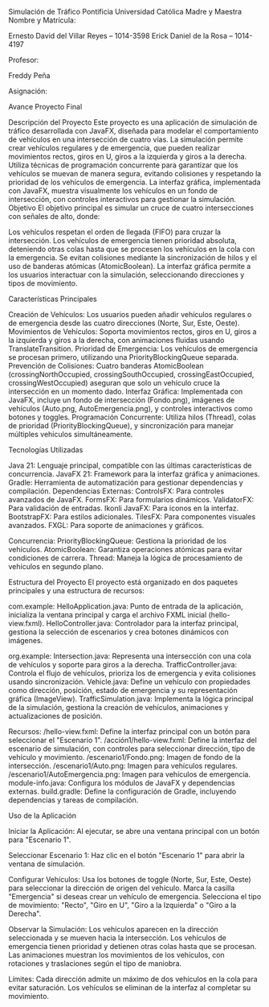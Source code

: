 Simulación de Tráfico
Pontificia Universidad Católica Madre y Maestra
Nombre y Matrícula:

Ernesto David del Villar Reyes – 1014-3598
Erick Daniel de la Rosa – 1014-4197

Profesor:

Freddy Peña

Asignación:

Avance Proyecto Final

Descripción del Proyecto
Este proyecto es una aplicación de simulación de tráfico desarrollada con JavaFX, diseñada para modelar el comportamiento de vehículos en una intersección de cuatro vías. La simulación permite crear vehículos regulares y de emergencia, que pueden realizar movimientos rectos, giros en U, giros a la izquierda y giros a la derecha. Utiliza técnicas de programación concurrente para garantizar que los vehículos se muevan de manera segura, evitando colisiones y respetando la prioridad de los vehículos de emergencia. La interfaz gráfica, implementada con JavaFX, muestra visualmente los vehículos en un fondo de intersección, con controles interactivos para gestionar la simulación.
Objetivo
El objetivo principal es simular un cruce de cuatro intersecciones con señales de alto, donde:

Los vehículos respetan el orden de llegada (FIFO) para cruzar la intersección.
Los vehículos de emergencia tienen prioridad absoluta, deteniendo otras colas hasta que se procesen los vehículos en la cola con la emergencia.
Se evitan colisiones mediante la sincronización de hilos y el uso de banderas atómicas (AtomicBoolean).
La interfaz gráfica permite a los usuarios interactuar con la simulación, seleccionando direcciones y tipos de movimiento.

Características Principales

Creación de Vehículos: Los usuarios pueden añadir vehículos regulares o de emergencia desde las cuatro direcciones (Norte, Sur, Este, Oeste).
Movimientos de Vehículos: Soporta movimientos rectos, giros en U, giros a la izquierda y giros a la derecha, con animaciones fluidas usando TranslateTransition.
Prioridad de Emergencia: Los vehículos de emergencia se procesan primero, utilizando una PriorityBlockingQueue separada.
Prevención de Colisiones: Cuatro banderas AtomicBoolean (crossingNorthOccupied, crossingSouthOccupied, crossingEastOccupied, crossingWestOccupied) aseguran que solo un vehículo cruce la intersección en un momento dado.
Interfaz Gráfica: Implementada con JavaFX, incluye un fondo de intersección (Fondo.png), imágenes de vehículos (Auto.png, AutoEmergencia.png), y controles interactivos como botones y toggles.
Programación Concurrente: Utiliza hilos (Thread), colas de prioridad (PriorityBlockingQueue), y sincronización para manejar múltiples vehículos simultáneamente.

Tecnologías Utilizadas

Java 21: Lenguaje principal, compatible con las últimas características de concurrencia.
JavaFX 21: Framework para la interfaz gráfica y animaciones.
Gradle: Herramienta de automatización para gestionar dependencias y compilación.
Dependencias Externas:
ControlsFX: Para controles avanzados de JavaFX.
FormsFX: Para formularios dinámicos.
ValidatorFX: Para validación de entradas.
Ikonli JavaFX: Para iconos en la interfaz.
BootstrapFX: Para estilos adicionales.
TilesFX: Para componentes visuales avanzados.
FXGL: Para soporte de animaciones y gráficos.


Concurrencia:
PriorityBlockingQueue: Gestiona la prioridad de los vehículos.
AtomicBoolean: Garantiza operaciones atómicas para evitar condiciones de carrera.
Thread: Maneja la lógica de procesamiento de vehículos en segundo plano.



Estructura del Proyecto
El proyecto está organizado en dos paquetes principales y una estructura de recursos:

com.example:
HelloApplication.java: Punto de entrada de la aplicación, inicializa la ventana principal y carga el archivo FXML inicial (hello-view.fxml).
HelloController.java: Controlador para la interfaz principal, gestiona la selección de escenarios y crea botones dinámicos con imágenes.


org.example:
Intersection.java: Representa una intersección con una cola de vehículos y soporte para giros a la derecha.
TrafficController.java: Controla el flujo de vehículos, prioriza los de emergencia y evita colisiones usando sincronización.
Vehicle.java: Define un vehículo con propiedades como dirección, posición, estado de emergencia y su representación gráfica (ImageView).
TrafficSimulation.java: Implementa la lógica principal de la simulación, gestiona la creación de vehículos, animaciones y actualizaciones de posición.


Recursos:
/hello-view.fxml: Define la interfaz principal con un botón para seleccionar el "Escenario 1".
/acción1/hello-view.fxml: Define la interfaz del escenario de simulación, con controles para seleccionar dirección, tipo de vehículo y movimiento.
/escenario1/Fondo.png: Imagen de fondo de la intersección.
/escenario1/Auto.png: Imagen para vehículos regulares.
/escenario1/AutoEmergencia.png: Imagen para vehículos de emergencia.
module-info.java: Configura los módulos de JavaFX y dependencias externas.
build.gradle: Define la configuración de Gradle, incluyendo dependencias y tareas de compilación.



Uso de la Aplicación

Iniciar la Aplicación:
Al ejecutar, se abre una ventana principal con un botón para "Escenario 1".


Seleccionar Escenario 1:
Haz clic en el botón "Escenario 1" para abrir la ventana de simulación.


Configurar Vehículos:
Usa los botones de toggle (Norte, Sur, Este, Oeste) para seleccionar la dirección de origen del vehículo.
Marca la casilla "Emergencia" si deseas crear un vehículo de emergencia.
Selecciona el tipo de movimiento: "Recto", "Giro en U", "Giro a la Izquierda" o "Giro a la Derecha".


Observar la Simulación:
Los vehículos aparecen en la dirección seleccionada y se mueven hacia la intersección.
Los vehículos de emergencia tienen prioridad y detienen otras colas hasta que se procesan.
Las animaciones muestran los movimientos de los vehículos, con rotaciones y traslaciones según el tipo de maniobra.


Límites:
Cada dirección admite un máximo de dos vehículos en la cola para evitar saturación.
Los vehículos se eliminan de la interfaz al completar su movimiento.




